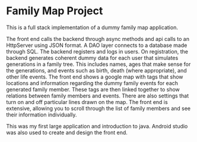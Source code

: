 # Family Map Project
This is a full stack implementation of a dummy family map application. 

The front end calls the backend through async methods and api calls to an HttpServer using JSON format. A DAO layer connects to a database made through SQL. The backend registers and logs in users. On registration, the backend generates coherent dummy data for each user that simulates generations in a family tree. This includes names, ages that make sense for the generations, and events such as birth, death (where appropriate), and other life events. The front end shows a google map with tags that show locations and information regarding the dummy family events for each generated family member. These tags are then linked together to show relations between family members and events. There are also settings that turn on and off particular lines drawn on the map. The front end is extensive, allowing you to scroll through the list of family members and see their information individually. 

This was my first large application and introduction to java. Android studio was also used to create and design the front end. 

